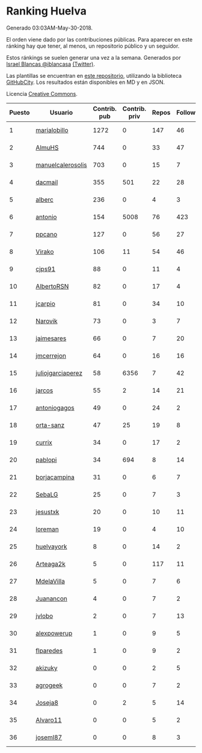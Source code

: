 # Ranking Huelva

Generado 03:03AM-May-30-2018.

El orden viene dado por las contribuciones públicas. Para aparecer en este ránking hay que tener, al menos, un repositorio público y un seguidor.

Estos ránkings se suelen generar una vez a la semana. Generados por [Israel Blancas @iblancasa](https://github.com/iblancasa/) [(Twitter)](https://twitter.com/iblancasa).

Las plantillas se encuentran en [este repositorio](https://github.com/iblancasa/GH-Spanish-Ranking), utilizando la biblioteca [GitHubCity](https://github.com/iblancasa/GitHubCity). Los resultados están disponibles en MD y en JSON.

Licencia [Creative Commons](https://creativecommons.org/licenses/by/4.0/).

| Puesto   |  Usuario  | Contrib. pub | Contrib. priv |Repos| Followers | Desde |  Avatar  |
|----------|-----------|--------------|---------------|-----|-----------|-------|----------|
|1|[marialobillo](https://github.com/marialobillo)|1272|0|147|46|2011-10-22|![marialobillo](https://avatars3.githubusercontent.com/u/1144759)|
|2|[AlmuHS](https://github.com/AlmuHS)|744|0|33|47|2015-10-11|![AlmuHS](https://avatars1.githubusercontent.com/u/15078104)|
|3|[manuelcalerosolis](https://github.com/manuelcalerosolis)|703|0|15|7|2012-12-20|![manuelcalerosolis](https://avatars2.githubusercontent.com/u/3088246)|
|4|[dacmail](https://github.com/dacmail)|355|501|22|28|2008-05-28|![dacmail](https://avatars2.githubusercontent.com/u/11754)|
|5|[alberc](https://github.com/alberc)|236|0|4|3|2016-10-08|![alberc](https://avatars1.githubusercontent.com/u/22717129)|
|6|[antonio](https://github.com/antonio)|154|5008|76|423|2008-07-19|![antonio](https://avatars1.githubusercontent.com/u/17516)|
|7|[ppcano](https://github.com/ppcano)|127|0|56|27|2011-06-02|![ppcano](https://avatars0.githubusercontent.com/u/825430)|
|8|[Virako](https://github.com/Virako)|106|11|54|46|2011-05-28|![Virako](https://avatars3.githubusercontent.com/u/815686)|
|9|[cjps91](https://github.com/cjps91)|88|0|11|4|2017-11-08|![cjps91](https://avatars0.githubusercontent.com/u/33495645)|
|10|[AlbertoRSN](https://github.com/AlbertoRSN)|82|0|17|4|2015-09-30|![AlbertoRSN](https://avatars0.githubusercontent.com/u/14915460)|
|11|[jcarpio](https://github.com/jcarpio)|81|0|34|10|2010-11-23|![jcarpio](https://avatars1.githubusercontent.com/u/493260)|
|12|[Narovik](https://github.com/Narovik)|73|0|3|7|2016-06-12|![Narovik](https://avatars1.githubusercontent.com/u/19890871)|
|13|[jaimesares](https://github.com/jaimesares)|66|0|7|20|2012-09-28|![jaimesares](https://avatars1.githubusercontent.com/u/2446051)|
|14|[jmcerrejon](https://github.com/jmcerrejon)|64|0|16|16|2012-07-09|![jmcerrejon](https://avatars1.githubusercontent.com/u/1942431)|
|15|[juliojgarciaperez](https://github.com/juliojgarciaperez)|58|6356|7|42|2015-08-26|![juliojgarciaperez](https://avatars2.githubusercontent.com/u/13980296)|
|16|[jarcos](https://github.com/jarcos)|55|2|14|21|2011-07-23|![jarcos](https://avatars2.githubusercontent.com/u/933995)|
|17|[antoniogagos](https://github.com/antoniogagos)|49|0|24|2|2015-09-18|![antoniogagos](https://avatars1.githubusercontent.com/u/14351629)|
|18|[orta-sanz](https://github.com/orta-sanz)|47|25|19|8|2013-01-22|![orta-sanz](https://avatars2.githubusercontent.com/u/3337555)|
|19|[currix](https://github.com/currix)|34|0|17|2|2013-12-21|![currix](https://avatars3.githubusercontent.com/u/6237933)|
|20|[pablopi](https://github.com/pablopi)|34|694|8|14|2014-02-19|![pablopi](https://avatars0.githubusercontent.com/u/6725714)|
|21|[borjacampina](https://github.com/borjacampina)|31|0|6|7|2010-12-08|![borjacampina](https://avatars1.githubusercontent.com/u/514025)|
|22|[SebaLG](https://github.com/SebaLG)|25|0|7|3|2015-11-17|![SebaLG](https://avatars1.githubusercontent.com/u/15893746)|
|23|[jesustxk](https://github.com/jesustxk)|20|0|10|11|2014-07-01|![jesustxk](https://avatars2.githubusercontent.com/u/8038664)|
|24|[loreman](https://github.com/loreman)|19|0|4|10|2010-11-19|![loreman](https://avatars2.githubusercontent.com/u/488198)|
|25|[huelvayork](https://github.com/huelvayork)|8|0|14|2|2011-03-29|![huelvayork](https://avatars3.githubusercontent.com/u/697151)|
|26|[Arteaga2k](https://github.com/Arteaga2k)|5|0|117|11|2012-05-11|![Arteaga2k](https://avatars2.githubusercontent.com/u/1731164)|
|27|[MdelaVilla](https://github.com/MdelaVilla)|5|0|7|6|2012-07-18|![MdelaVilla](https://avatars0.githubusercontent.com/u/2000720)|
|28|[Juanancon](https://github.com/Juanancon)|4|0|7|2|2016-04-29|![Juanancon](https://avatars1.githubusercontent.com/u/18741909)|
|29|[jvlobo](https://github.com/jvlobo)|2|0|7|13|2013-10-12|![jvlobo](https://avatars1.githubusercontent.com/u/5671420)|
|30|[alexpowerup](https://github.com/alexpowerup)|1|0|9|5|2015-04-20|![alexpowerup](https://avatars0.githubusercontent.com/u/12040064)|
|31|[flparedes](https://github.com/flparedes)|1|0|9|2|2015-06-28|![flparedes](https://avatars2.githubusercontent.com/u/13085943)|
|32|[akizuky](https://github.com/akizuky)|0|0|2|5|2011-09-08|![akizuky](https://avatars2.githubusercontent.com/u/1035039)|
|33|[agrogeek](https://github.com/agrogeek)|0|0|7|2|2009-04-01|![agrogeek](https://avatars0.githubusercontent.com/u/69480)|
|34|[Joseja8](https://github.com/Joseja8)|0|2|5|14|2014-07-12|![Joseja8](https://avatars0.githubusercontent.com/u/8145991)|
|35|[Alvaro11](https://github.com/Alvaro11)|0|0|5|2|2014-09-26|![Alvaro11](https://avatars3.githubusercontent.com/u/8927377)|
|36|[joseml87](https://github.com/joseml87)|0|0|8|3|2016-01-13|![joseml87](https://avatars3.githubusercontent.com/u/16690607)|

